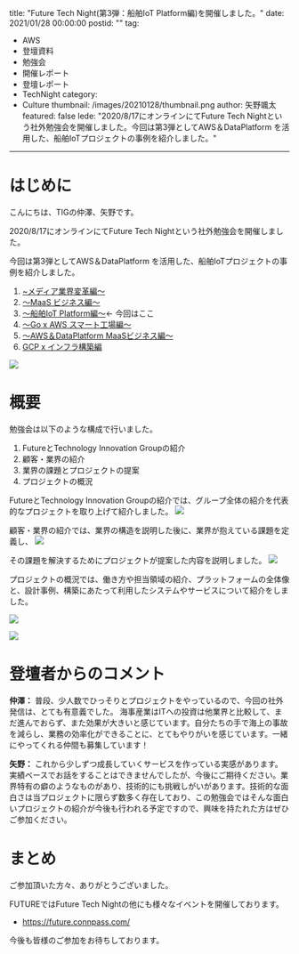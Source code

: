title: "Future Tech Night(第3弾：船舶IoT Platform編)を開催しました。"
date: 2021/01/28 00:00:00
postid: ""
tag:
  - AWS
  - 登壇資料
  - 勉強会
  - 開催レポート
  - 登壇レポート
  - TechNight
category:
  - Culture
thumbnail: /images/20210128/thumbnail.png
author: 矢野颯太
featured: false
lede: "2020/8/17にオンラインにてFuture Tech Nightという社外勉強会を開催しました。今回は第3弾としてAWS＆DataPlatform を活用した、船舶IoTプロジェクトの事例を紹介しました。"
---
# はじめに

こんにちは、TIGの仲澤、矢野です。

2020/8/17にオンラインにてFuture Tech Nightという社外勉強会を開催しました。

今回は第3弾としてAWS＆DataPlatform を活用した、船舶IoTプロジェクトの事例を紹介しました。

1. [ ~メディア業界変革編～](https://future.connpass.com/event/177093/)
2. [ ～MaaS ビジネス編～](https://future.connpass.com/event/179387/)
3. [ ～船舶IoT Platform編～](https://future.connpass.com/event/185051/)← 今回はここ
4. [ 〜Go x AWS スマート工場編〜](https://future.connpass.com/event/188742/)
5. [ 〜AWS＆DataPlatform MaaSビジネス編〜](https://future.connpass.com/event/195568/)
6. [GCP x インフラ構築編](https://future.connpass.com/event/201478/)

![](/images/20210128/ブログ＿図1.png)

# 概要

勉強会は以下のような構成で行いました。
1. FutureとTechnology Innovation Groupの紹介
2. 顧客・業界の紹介
3. 業界の課題とプロジェクトの提案
4. プロジェクトの概況

FutureとTechnology Innovation Groupの紹介では、グループ全体の紹介を代表的なプロジェクトを取り上げて紹介しました。
![](/images/20210128/image01.png)

顧客・業界の紹介では、業界の構造を説明した後に、業界が抱えている課題を定義し、
![](/images/20210128/image02.png)

その課題を解決するためにプロジェクトが提案した内容を説明しました。
![](/images/20210128/図1.png)

プロジェクトの概況では、働き方や担当領域の紹介、プラットフォームの全体像と、設計事例、構築にあたって利用したシステムやサービスについて紹介をしました。

![](/images/20210128/図2.png)

![](/images/20210128/図3.png)


# 登壇者からのコメント
**仲澤：**
普段、少人数でひっそりとプロジェクトをやっているので、今回の社外発信は、とても有意義でした。
海事産業はITへの投資は他業界と比較して、まだ進んでおらず、また効果が大きいと感じています。自分たちの手で海上の事故を減らし、業務の効率化ができることに、とてもやりがいを感じています。一緒にやってくれる仲間も募集しています！

**矢野：**
これから少しずつ成長していくサービスを作っている実感があります。実績ベースでお話をすることはできませんでしたが、今後にご期待ください。業界特有の癖のようなものがあり、技術的にも挑戦しがいがあります。技術的な面白さは当プロジェクトに限らず数多く存在しており、この勉強会ではそんな面白いプロジェクトの紹介が今後も行われる予定ですので、興味を持たれた方はぜひご参加ください。

# まとめ

ご参加頂いた方々、ありがとうございました。

FUTUREではFuture Tech Nightの他にも様々なイベントを開催しております。

* https://future.connpass.com/

今後も皆様のご参加をお待ちしております。
